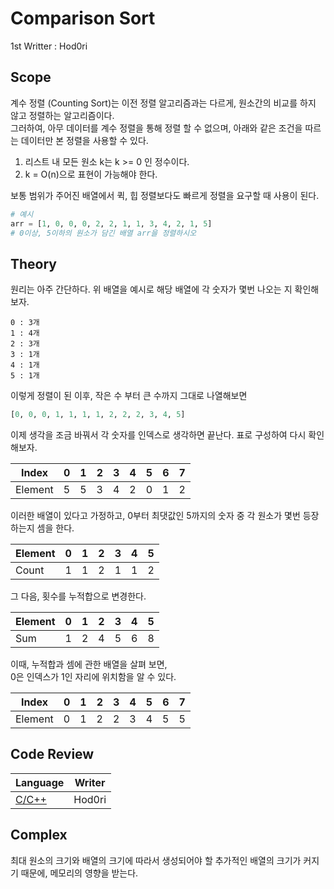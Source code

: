 # Comparison Sort
1st Writter : Hod0ri
  
## Scope
계수 정렬 (Counting Sort)는 이전 정렬 알고리즘과는 다르게, 원소간의 비교를 하지 않고 정렬하는 알고리즘이다.  
그러하여, 아무 데이터를 계수 정렬을 통해 정렬 할 수 없으며, 아래와 같은 조건을 따르는 데이터만 본 정렬을 사용할 수 있다.  
1. 리스트 내 모든 원소 k는 k >= 0 인 정수이다.  
2. k = O(n)으로 표현이 가능해야 한다.  
  
보통 범위가 주어진 배열에서 퀵, 힙 정렬보다도 빠르게 정렬을 요구할 때 사용이 된다.  
```py
# 예시 
arr = [1, 0, 0, 0, 2, 2, 1, 1, 3, 4, 2, 1, 5]
# 0이상, 5이하의 원소가 담긴 배열 arr을 정렬하시오
```

## Theory
원리는 아주 간단하다.
위 배열을 예시로 해당 배열에 각 숫자가 몇번 나오는 지 확인해보자.
```
0 : 3개
1 : 4개
2 : 3개
3 : 1개
4 : 1개
5 : 1개
```
이렇게 정렬이 된 이후, 작은 수 부터 큰 수까지 그대로 나열해보면
```py
[0, 0, 0, 1, 1, 1, 1, 2, 2, 2, 3, 4, 5]
```
이제 생각을 조금 바꿔서 각 숫자를 인덱스로 생각하면 끝난다.
표로 구성하여 다시 확인해보자.

|Index|0|1|2|3|4|5|6|7|
|---|---|---|---|---|---|---|---|---|
|Element|5|5|3|4|2|0|1|2|

이러한 배열이 있다고 가정하고, 0부터 최댓값인 5까지의 숫자 중 각 원소가 몇번 등장하는지 셈을 한다.

|Element|0|1|2|3|4|5|
|---|---|---|---|---|---|---|
|Count|1|1|2|1|1|2|

그 다음, 횟수를 누적합으로 변경한다.

|Element|0|1|2|3|4|5|
|---|---|---|---|---|---|---|
|Sum|1|2|4|5|6|8|

이때, 누적합과 셈에 관한 배열을 살펴 보면,  
0은 인덱스가 1인 자리에 위치함을 알 수 있다.

|Index|0|1|2|3|4|5|6|7|
|---|---|---|---|---|---|---|---|---|
|Element|0|1|2|2|3|4|5|5|

## Code Review
|Language|Writer|
|---|---|
|[C/C++](https://github.com/Hod0ri/Algorithm_Semina/blob/main/Counting%20Sort/CodeReview_cpp.md)|Hod0ri|

## Complex
최대 원소의 크기와 배열의 크기에 따라서 생성되어야 할 추가적인 배열의 크기가 커지기 때문에, 메모리의 영향을 받는다. 
